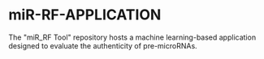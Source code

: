 # miR-RF-APPLICATION
The "miR_RF Tool" repository hosts a machine learning-based application designed to evaluate the authenticity of pre-microRNAs.

